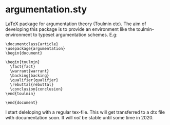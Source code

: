 # argumentation.sty
LaTeX package for argumentation theory (Toulmin etc). The aim of developing this package is to provide an environment like the toulmin-environment to typeset argumentation schemes. E.g:
```{latex}
\documentclass{article}
\usepackage{argumentation}
\begin{document}

\begin{toulmin}
  \fact{fact}
  \warrant{warrant}
  \backing{backing}
  \qualifier{qualifier}
  \rebuttal{rebuttal}
  \conclusion{conclusion}
\end{toulmin}

\end{document}
```
I start deleloping with a regular tex-file. This will get transferred to a dtx file with documentation soon. It will *not* be stable until some time in 2020.
